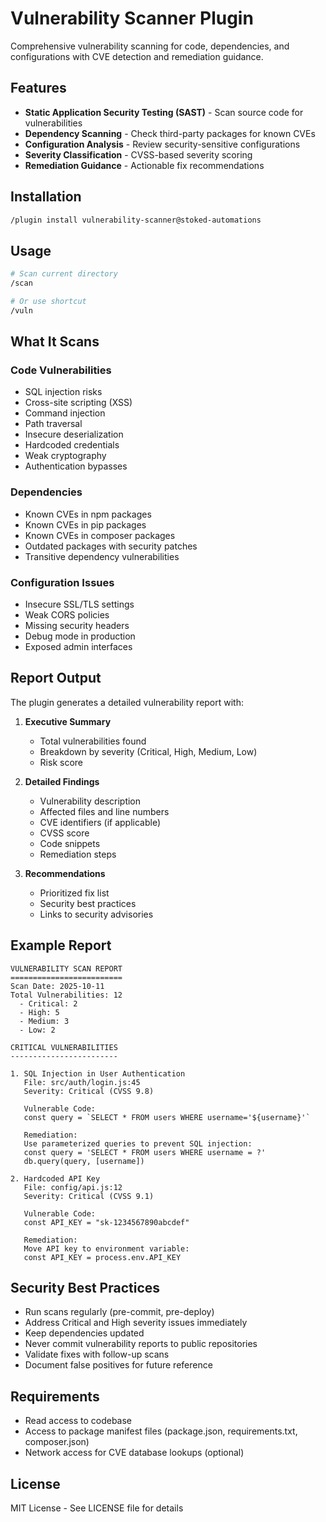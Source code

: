 # Vulnerability Scanner Plugin

Comprehensive vulnerability scanning for code, dependencies, and configurations with CVE detection and remediation guidance.

## Features

- **Static Application Security Testing (SAST)** - Scan source code for vulnerabilities
- **Dependency Scanning** - Check third-party packages for known CVEs
- **Configuration Analysis** - Review security-sensitive configurations
- **Severity Classification** - CVSS-based severity scoring
- **Remediation Guidance** - Actionable fix recommendations

## Installation

```bash
/plugin install vulnerability-scanner@stoked-automations
```

## Usage

```bash
# Scan current directory
/scan

# Or use shortcut
/vuln
```

## What It Scans

### Code Vulnerabilities
- SQL injection risks
- Cross-site scripting (XSS)
- Command injection
- Path traversal
- Insecure deserialization
- Hardcoded credentials
- Weak cryptography
- Authentication bypasses

### Dependencies
- Known CVEs in npm packages
- Known CVEs in pip packages
- Known CVEs in composer packages
- Outdated packages with security patches
- Transitive dependency vulnerabilities

### Configuration Issues
- Insecure SSL/TLS settings
- Weak CORS policies
- Missing security headers
- Debug mode in production
- Exposed admin interfaces

## Report Output

The plugin generates a detailed vulnerability report with:

1. **Executive Summary**
   - Total vulnerabilities found
   - Breakdown by severity (Critical, High, Medium, Low)
   - Risk score

2. **Detailed Findings**
   - Vulnerability description
   - Affected files and line numbers
   - CVE identifiers (if applicable)
   - CVSS score
   - Code snippets
   - Remediation steps

3. **Recommendations**
   - Prioritized fix list
   - Security best practices
   - Links to security advisories

## Example Report

```
VULNERABILITY SCAN REPORT
=========================
Scan Date: 2025-10-11
Total Vulnerabilities: 12
  - Critical: 2
  - High: 5
  - Medium: 3
  - Low: 2

CRITICAL VULNERABILITIES
------------------------

1. SQL Injection in User Authentication
   File: src/auth/login.js:45
   Severity: Critical (CVSS 9.8)

   Vulnerable Code:
   const query = `SELECT * FROM users WHERE username='${username}'`

   Remediation:
   Use parameterized queries to prevent SQL injection:
   const query = 'SELECT * FROM users WHERE username = ?'
   db.query(query, [username])

2. Hardcoded API Key
   File: config/api.js:12
   Severity: Critical (CVSS 9.1)

   Vulnerable Code:
   const API_KEY = "sk-1234567890abcdef"

   Remediation:
   Move API key to environment variable:
   const API_KEY = process.env.API_KEY
```

## Security Best Practices

- Run scans regularly (pre-commit, pre-deploy)
- Address Critical and High severity issues immediately
- Keep dependencies updated
- Never commit vulnerability reports to public repositories
- Validate fixes with follow-up scans
- Document false positives for future reference

## Requirements

- Read access to codebase
- Access to package manifest files (package.json, requirements.txt, composer.json)
- Network access for CVE database lookups (optional)

## License

MIT License - See LICENSE file for details
